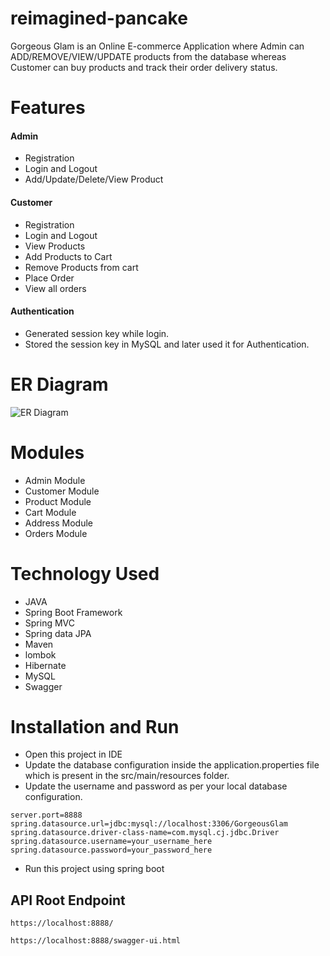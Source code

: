 # reimagined-pancake
Gorgeous Glam is an Online E-commerce Application where Admin can ADD/REMOVE/VIEW/UPDATE products from the database 
whereas Customer can buy products and track their order delivery status.

# Features
#### Admin
- Registration
- Login and Logout
- Add/Update/Delete/View Product

#### Customer
- Registration
- Login and Logout
- View Products
- Add Products to Cart
- Remove Products from cart
- Place Order
- View all orders

#### Authentication
- Generated session key while login.
- Stored the session key in MySQL and later used it for Authentication.

# ER Diagram
![ER Diagram](https://user-images.githubusercontent.com/105914405/219878566-ff2a2085-3e45-4699-b6b2-2c00b8550e39.png)



# Modules
- Admin Module
- Customer Module
- Product Module
- Cart Module
- Address Module
- Orders Module

# Technology Used
- JAVA
- Spring Boot Framework
- Spring MVC
- Spring data JPA
- Maven
- lombok
- Hibernate
- MySQL
- Swagger

# Installation and Run
- Open this project in IDE
- Update the database configuration inside the application.properties file which is present in the src/main/resources folder.
- Update the username and password as per your local database configuration.

```
server.port=8888 
spring.datasource.url=jdbc:mysql://localhost:3306/GorgeousGlam
spring.datasource.driver-class-name=com.mysql.cj.jdbc.Driver 
spring.datasource.username=your_username_here
spring.datasource.password=your_password_here
```
- Run this project using spring boot

## API Root Endpoint

```
https://localhost:8888/
```

```
https://localhost:8888/swagger-ui.html
```

